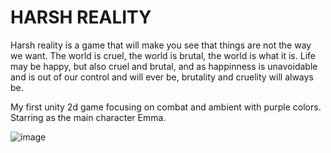 # HARSH REALITY

Harsh reality is a game that will make you see that things are not the way we want.
The world is cruel, the world is brutal, the world is what it is. Life may be happy, but also cruel and brutal, and as happinness is unavoidable and  is out of our control and will ever be, brutality and cruelity will always be.

My first unity 2d game focusing on combat and ambient with purple colors. Starring as the main character Emma.

![image](https://github.com/monambike/unity-2d-game/assets/35270174/29e7a52b-dd5c-4e5a-add6-af1e738f8455)

